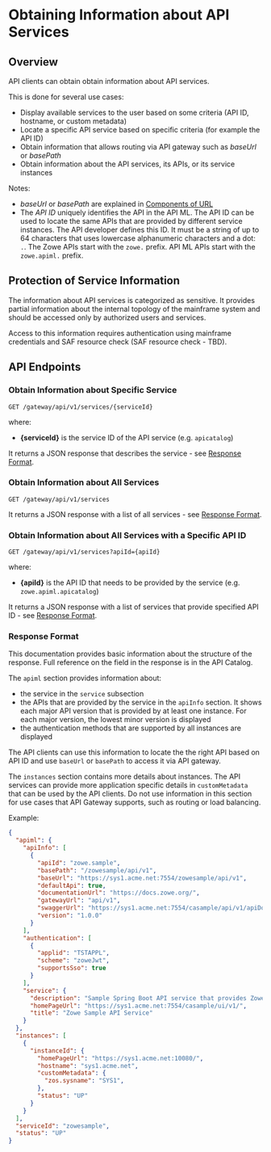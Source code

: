 # Obtaining Information about API Services

## Overview

API clients can obtain obtain information about API services.

This is done for several use cases:

- Display available services to the user based on some criteria (API ID, hostname, or custom metadata)
- Locate a specific API service based on specific criteria (for example the API ID)
- Obtain information that allows routing via API gateway such as _baseUrl_ or _basePath_
- Obtain information about the API services, its APIs, or its service instances

Notes:

- _baseUrl_ or _basePath_ are explained in [Components of URL](api-mediation-components-of-URL.md)
- The _API ID_ uniquely identifies the API in the API ML. The API ID can be used to locate the same APIs that are provided by different service instances. The API developer defines this ID. It must be a string of up to 64 characters that uses lowercase alphanumeric characters and a dot: `.`. The Zowe APIs start with the `zowe.` prefix. API ML APIs start with the `zowe.apiml.` prefix.

## Protection of Service Information

The information about API services is categorized as sensitive. It provides partial information about the internal topology of the mainframe system and should be accessed only by authorized users and services.

Access to this information requires authentication using mainframe credentials and SAF resource check (SAF resource check - TBD).

## API Endpoints

### Obtain Information about Specific Service

`GET /gateway/api/v1/services/{serviceId}`

where:

- **{serviceId}** is the service ID of the API service (e.g. `apicatalog`)

It returns a JSON response that describes the service - see [Response Format](#response-format).

### Obtain Information about All Services

`GET /gateway/api/v1/services`

It returns a JSON response with a list of all services - see [Response Format](#response-format).

### Obtain Information about All Services with a Specific API ID

`GET /gateway/api/v1/services?apiId={apiId}`

where:

- **{apiId}** is the API ID that needs to be provided by the service (e.g. `zowe.apiml.apicatalog`)

It returns a JSON response with a list of services that provide specified API ID - see [Response Format](#response-format).

### Response Format

This documentation provides basic information about the structure of the response. Full reference on the field in the response is in the API Catalog.

The `apiml` section provides information about:

- the service in the `service` subsection
- the APIs that are provided by the service in the `apiInfo` section. It shows each major API version that is provided by at least one instance. For each major version, the lowest minor version is displayed
- the authentication methods that are supported by all instances are displayed

The API clients can use this information to locate the the right API based on API ID and use `baseUrl` or `basePath` to access it via API gateway.

The `instances` section contains more details about instances. The API services can provide more application specific details in `customMetadata` that can be used by the API clients. Do not use information in this section for use cases that API Gateway supports, such as routing or load balancing.

Example:

```json
{
  "apiml": {
    "apiInfo": [
      {
        "apiId": "zowe.sample",
        "basePath": "/zowesample/api/v1",
        "baseUrl": "https://sys1.acme.net:7554/zowesample/api/v1",
        "defaultApi": true,
        "documentationUrl": "https://docs.zowe.org/",
        "gatewayUrl": "api/v1",
        "swaggerUrl": "https://sys1.acme.net:7554/casample/api/v1/apiDocs",
        "version": "1.0.0"
      }
    ],
    "authentication": [
      {
        "applid": "TSTAPPL",
        "scheme": "zoweJwt",
        "supportsSso": true
      }
    ],
    "service": {
      "description": "Sample Spring Boot API service that provides Zowe-conformant REST API",
      "homePageUrl": "https://sys1.acme.net:7554/casample/ui/v1/",
      "title": "Zowe Sample API Service"
    }
  },
  "instances": [
    {
      "instanceId": {
        "homePageUrl": "https://sys1.acme.net:10080/",
        "hostname": "sys1.acme.net",
        "customMetadata": {
          "zos.sysname": "SYS1",
        },
        "status": "UP"
      }
    }
  ],
  "serviceId": "zowesample",
  "status": "UP"
}
```
